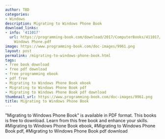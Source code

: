 ```yaml
---
author: TBD
categories:
- Windows
description: Migrating to Windows Phone Book
download_links:
- info: '411017'
  url: https://programming-book.com/download/2017/ComputerBooks/411017/Migrating to
    Windows Phone.pdf
image: https://www.programming-book.com/doc-images/9961.png
layout: post
permalink: /migrating-to-windows-phone-book.html
tags:
- free book download
- free pdf download
- free programming ebook
- pdf free
- Migrating to Windows Phone Book ebook
- Migrating to Windows Phone Book pdf
- Migrating to Windows Phone Book pdf download
thumbnail_url: https://www.programming-book.com/doc-images/9961.png
title: Migrating to Windows Phone Book
---
```


 
<div class="item-desc text-justify">
  "Migrating to Windows Phone Book" is available in PDF format. This books is free to download. Learn from this free book and enhance your skills.
  <br>
  #Migrating to Windows Phone Book ebook, #Migrating to Windows Phone Book pdf, #Migrating to Windows Phone Book pdf download
</div>